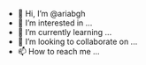 - 👋 Hi, I’m @ariabgh
- 👀 I’m interested in ...
- 🌱 I’m currently learning ...
- 💞️ I’m looking to collaborate on ...
- 📫 How to reach me ...

<!---
ariabgh/ariabgh is a ✨ special ✨ repository because its `README.md` (this file) appears on your GitHub profile.
You can click the Preview link to take a look at your changes.
--->
